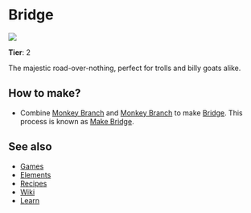 # Bridge

![](/wiki/images/item.bridge.png)

**Tier**: 2

The majestic road-over-nothing, perfect for trolls and billy goats alike.

## How to make?

* Combine [Monkey Branch](/wiki/elements/monkey-branch) and [Monkey Branch](/wiki/elements/monkey-branch) to make [Bridge](/wiki/elements/bridge). This process is known as [Make Bridge](/wiki/recipes/make-bridge).

## See also

* [Games](/wiki/games)
* [Elements](/wiki/elements)
* [Recipes](/wiki/recipes)
* [Wiki](/wiki/index)
* [Learn](/learn/index)